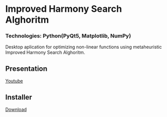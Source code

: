 # Improved Harmony Search Alghoritm

### Technologies: Python(PyQt5, Matplotlib, NumPy)

Desktop aplication for optimizing non-linear functions using metaheuristic Improved Harmony Search Alghoritm.

## Presentation
[Youtube](https://youtu.be/MrhDSeQRDA8)

## Installer
[Download](https://drive.google.com/file/d/1G4ON6uRFwNqVwOxyc6RFFMlqeYI8Cru9/view?usp=sharing)
